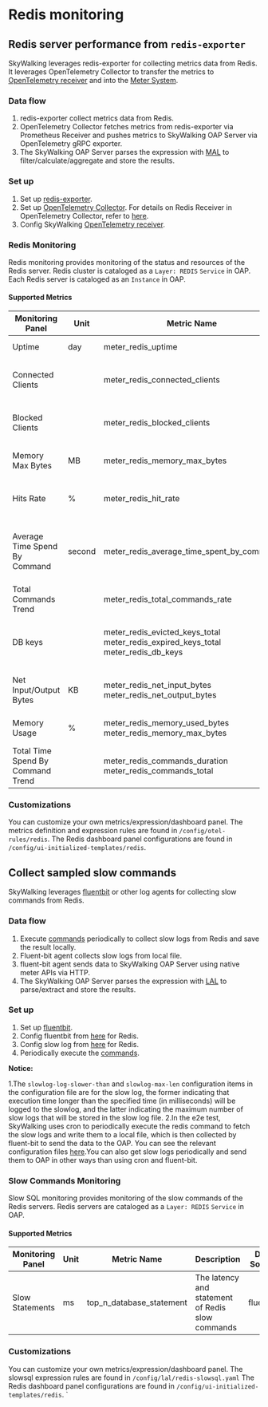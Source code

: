 # Redis monitoring
## Redis server performance from `redis-exporter`
SkyWalking leverages redis-exporter for collecting metrics data from Redis. It leverages OpenTelemetry Collector to transfer the metrics to
[OpenTelemetry receiver](opentelemetry-receiver.md) and into the [Meter System](./../../concepts-and-designs/mal.md).

### Data flow
1. redis-exporter collect metrics data from Redis.
2. OpenTelemetry Collector fetches metrics from redis-exporter via Prometheus Receiver and pushes metrics to SkyWalking OAP Server via OpenTelemetry gRPC exporter.
3. The SkyWalking OAP Server parses the expression with [MAL](../../concepts-and-designs/mal.md) to filter/calculate/aggregate and store the results.

### Set up
1. Set up [redis-exporter](https://github.com/oliver006/redis_exporter#building-and-running-the-exporter).
2. Set up [OpenTelemetry Collector](https://opentelemetry.io/docs/collector/getting-started/#docker). For details on Redis Receiver in OpenTelemetry Collector, refer to [here](../../../../test/e2e-v2/cases/redis/redis-exporter/otel-collector-config.yaml).
3. Config SkyWalking [OpenTelemetry receiver](opentelemetry-receiver.md).

### Redis Monitoring
Redis monitoring provides monitoring of the status and resources of the Redis server. Redis cluster is cataloged as a `Layer: REDIS` `Service` in OAP.
Each Redis server is cataloged as an `Instance` in OAP.
#### Supported Metrics
| Monitoring Panel                  | Unit   | Metric Name                                                                                      | Description                                        | Data Source    |
|-----------------------------------|--------|--------------------------------------------------------------------------------------------------|----------------------------------------------------|----------------|
| Uptime                            | day    | meter_redis_uptime                                                                               | The uptime of Redis.                               | redis-exporter |
| Connected Clients                 |        | meter_redis_connected_clients                                                                    | The number of connected clients.                   | redis-exporter |
| Blocked Clients                   |        | meter_redis_blocked_clients                                                                      | The number of blocked clients.                     | redis-exporter |
| Memory Max Bytes                  | MB     | meter_redis_memory_max_bytes                                                                     | The max bytes of memory.                           | redis-exporter |
| Hits Rate                         | %      | meter_redis_hit_rate                                                                             | Hit rate of redis when used as a cache.            | redis-exporter |
| Average Time Spend By Command     | second | meter_redis_average_time_spent_by_command                                                        | Average time to execute various types of commands. | redis-exporter |
| Total Commands Trend              |        | meter_redis_total_commands_rate                                                                  | The Trend of total commands.                       | redis-exporter |
| DB keys                           |        | meter_redis_evicted_keys_total  </br>   meter_redis_expired_keys_total  </br> meter_redis_db_keys | The number of Expired / Evicted / total keys.      | redis-exporter |
| Net Input/Output Bytes            | KB     | meter_redis_net_input_bytes  </br>  meter_redis_net_output_bytes                                 | Total bytes of input / output of redis net.        | redis-exporter |
| Memory Usage                      | %      | meter_redis_memory_used_bytes </br> meter_redis_memory_max_bytes                                 | Percentage of used memory.                         | redis-exporter |
| Total Time Spend By Command Trend |        | meter_redis_commands_duration    </br>     meter_redis_commands_total                                                           | The trend of total time spend by command           | redis-exporter |

### Customizations
You can customize your own metrics/expression/dashboard panel.
The metrics definition and expression rules are found in `/config/otel-rules/redis`.
The Redis dashboard panel configurations are found in `/config/ui-initialized-templates/redis`.

## Collect sampled slow commands
SkyWalking leverages [fluentbit](https://fluentbit.io/) or other log agents for collecting slow commands from Redis.

### Data flow
1. Execute [commands](../../../../test/e2e-v2/cases/redis/redis-exporter/scripts/slowlog.sh) periodically to collect slow logs from Redis and save the result locally.
2. Fluent-bit agent collects slow logs from local file.
3. fluent-bit agent sends data to SkyWalking OAP Server using native meter APIs via HTTP.
4. The SkyWalking OAP Server parses the expression with [LAL](../../concepts-and-designs/lal.md) to parse/extract and store the results.

### Set up
1. Set up [fluentbit](https://docs.fluentbit.io/manual/installation/docker).
2. Config fluentbit from [here](../../../../test/e2e-v2/cases/redis/redis-exporter/fluent-bit.conf) for Redis.
3. Config slow log from [here](../../../../test/e2e-v2/cases/redis/redis-exporter/redis.conf) for Redis.
4. Periodically execute the [commands](../../../../test/e2e-v2/cases/redis/redis-exporter/scripts/slowlog.sh).

**Notice:**

1.The `slowlog-log-slower-than` and `slowlog-max-len` configuration items in the configuration file are for the slow log, the former indicating that execution time longer than the specified time (in milliseconds) will be logged to the slowlog, and the latter indicating the maximum number of slow logs that will be stored in the slow log file.
2.In the e2e test, SkyWalking uses cron to periodically execute the redis command to fetch the slow logs and write them to a local file, which is then collected by fluent-bit to send the data to the OAP. You can see the relevant configuration files [here](../../../../test/e2e-v2/cases/redis/redis-exporter).You can also get slow logs periodically and send them to OAP in other ways than using cron and fluent-bit.

### Slow Commands Monitoring
Slow SQL monitoring provides monitoring of the slow commands of the Redis servers. Redis servers are cataloged as a `Layer: REDIS` `Service` in OAP.

#### Supported Metrics
| Monitoring Panel | Unit | Metric Name | Description                                      | Data Source |
|-----|------|-----|--------------------------------------------------|-----|
|Slow Statements |   ms   | top_n_database_statement | The latency and statement of Redis slow commands | fluentbit|

### Customizations
You can customize your own metrics/expression/dashboard panel.
The slowsql expression rules are found in `/config/lal/redis-slowsql.yaml`
The Redis dashboard panel configurations are found in `/config/ui-initialized-templates/redis`.
`
